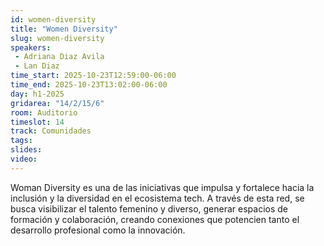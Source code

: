 ```yaml
---
id: women-diversity
title: "Women Diversity"
slug: women-diversity
speakers:
 - Adriana Diaz Avila
 - Lan Diaz
time_start: 2025-10-23T12:59:00-06:00
time_end: 2025-10-23T13:02:00-06:00
day: h1-2025
gridarea: "14/2/15/6"
room: Auditorio
timeslot: 14
track: Comunidades
tags:
slides: 
video: 
---
```


Woman Diversity es una de las iniciativas que impulsa y fortalece hacia la inclusión y la diversidad en el ecosistema tech. A través de esta red, se busca visibilizar el talento femenino y diverso, generar espacios de formación y colaboración, creando conexiones que potencien tanto el desarrollo profesional como la innovación.
